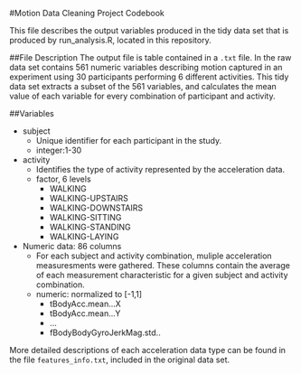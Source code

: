 #Motion Data Cleaning Project Codebook

This file describes the output variables produced in the tidy data set that is produced by run_analysis.R, located in this repository. 

##File Description
The output file is table contained in a `.txt` file. In the raw data set contains 561 numeric variables describing motion captured in an experiment using 30 participants performing 6 different activities. This tidy data set extracts a subset of the 561 variables, and calculates the mean value of each variable for every combination of participant and activity. 

##Variables

* subject
  * Unique identifier for each participant in the study.
  * integer:1-30
* activity
  * Identifies the type of activity represented by the acceleration data.
  * factor, 6 levels
    * WALKING
    * WALKING-UPSTAIRS
    * WALKING-DOWNSTAIRS
    * WALKING-SITTING
    * WALKING-STANDING
    * WALKING-LAYING
* Numeric data: 86 columns
  * For each subject and activity combination, muliple acceleration measuresments were gathered. These columns contain the average of each measurement characteristic for a given subject and activity combination. 
  * numeric: normalized to [-1,1]
    * tBodyAcc.mean...X
    * tBodyAcc.mean...Y
    * ...
    * fBodyBodyGyroJerkMag.std..


More detailed descriptions of each acceleration data type can be found in the file `features_info.txt`, included in the original data set. 
